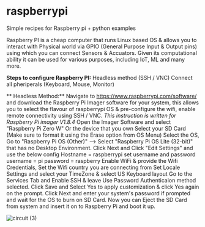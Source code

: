 # raspberrypi

Simple recipes for Raspberry pi + python examples

Raspberry PI is a cheap computer that runs Linux based OS & allows you to interact with Physical world via GPIO (General Purpose Input & Output pins) using which you can connect Sensors & Accuators. Given its computational ability it can be used for various purposes, including IoT, ML and many more.

**Steps to configure Raspberry PI:**
  Headless method (SSH / VNC)
  Connect all pheriperals (Keyboard, Mouse, Monitor)

 ** Headless Method:**
     Navigate to https://www.raspberrypi.com/software/ and download the Raspberry Pi Imager software for your system, this allows you to select the flavour of raspberrypi OS & pre-configure the wifi, enable remote connectivity using SSH / VNC.
     _This instruction is written for Raspberry Pi imager V1.8.4_
     Open the Imager Software and select "Raspberry Pi Zero W" Or the device that you own
     Select your SD Card (Make sure to format it using the Erase option from OS Menu)
     Select the OS, Go to "Raspberry Pi OS (Other)" --> Select "Raspberry Pi OS Lite (32-bit)" that has no Desktop Environment.
     Click Next and Click "Edit Settings" and use the below config
       Hostname = raspberrypi
       set username and password
         username = pi
         password = raspberry
       Enable WiFi & provide the Wifi Credentials, Set the Wifi country you are connecting from
       Set Locale Settings and select your TimeZone & select US Keyboard layout
     Go to the Services Tab and Enable SSH & leave Use Password Authenticaion method selected.
     Click Save and Select Yes to apply customization & click Yes again on the prompt.
     Click Next and enter your system's password if prompted and wait for the OS to burn on SD Card.
     Now you can Eject the SD Card from system and insert it on to Raspberry Pi and boot it up.
     
  

![circuit (3)](https://github.com/sreeramtkd/raspberrypi/assets/25638554/067811ea-2c3a-4706-b35d-34977430606f)
